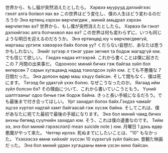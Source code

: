 世界から、もし猫が突然消えたとしたら。
Хэрвээ муурууд дэлхийгээс гэнэт алга болвол яах вэ
この世界はどう変化し、僕の人生はどう変わるのだろうか
Энэ ертөнц хэрхэн өөрчлөгдөж , миний амьдрал хэрхэн өөрчлөглөх вэ?
世界から、もし僕が突然消えたとしたら。
Хэрвээ би гэнэт дэлхийгээс алга болчихвол яах вэ?
この世界は何も変わらずに、いつも同じような明日を迎えるのだろうか。
Энэ ертөнцөд юу ч өөрчлөгдөөгүй, маргааш үргэлж хэвээрээ байх болов уу?
くだらない妄想だ、あなたは思うかもしれない。
Энийг зүгээр л тэнэг уран зөгнөл та бодож магадгүй юм.
でも信じて欲しい。
Гэхдээ надаа итгээрэй.
これから書くことは僕に起きたこの 7 月間の出来事だ。
Одооноос миний бичих гэж байгаа зүйл бол өнгөрсөн 7 сарын хугацаанд надад тоиолдсон зүйл юм.
とても不悪儀な 7 日間だった。
Энэ долоон өдөр маш хэцүү байсан.
そして間もなく、僕は死にます。
Тэгээд би удахгүй үхэх болно.
なぜこうなったのか。
Яагаад ийм зүйл болсон бэ?
その理由について、これから書いていこうともう。
Үүний шалтгааныг одоо бичье гэж бодож байна.
きっと長い手紙になるだろう。でも最後まで付き合ってほしい。
Урт захидал болох байх.Гэхдээ чамайг эцсээ хүртэл надтай хамт байгаасай гэж хүсэж байна.
そしてこれは、僕があなたに宛てた最初で最後の手紙になります。
Энэ бол миний чамд бичих анхны бөгөөд сүүлчийн захидал юм.
そう、これは僕の遺書なのです。
Тийм ээ, энэ бол миний гэрээслэл(i mean suicide note ) юм.
月曜日
1 дэхь өдөр
悪魔がやって来た。
Чөтгөр ирлээ.
死ぬまでにしたいことは、"10" もなかった。
Үхэхээсээ өмнө хийхийг хүссэн 10 хүрэхгүй зүйл байсан.
昔観た映画だった。
Энэ бол миний удаан хугацааны өмнө үзсэн кино байсан.
